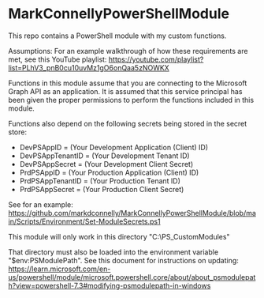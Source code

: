 # MarkConnellyPowerShellModule
This repo contains a PowerShell module with my custom functions.

Assumptions:
For an example walkthrough of how these requirements are met, see this YouTube playlist:
https://youtube.com/playlist?list=PLhV3_pnB0cu10uvMz1gO6onQaa5zNOWKX

Functions in this module assume that you are connecting to the Microsoft Graph API as an application. It is assumed that this service principal has been given the proper permissions to perform the functions included in this module.

Functions also depend on the following secrets being stored in the secret store:
 - DevPSAppID = (Your Development Application (Client) ID)
 - DevPSAppTenantID = (Your Development Tenant ID)
 - DevPSAppSecret = (Your Development Client Secret)
 - PrdPSAppID = (Your Production Application (Client) ID)
 - PrdPSAppTenantID = (Your Production Tenant ID)
 - PrdPSAppSecret = (Your Production Client Secret)

See for an example:
https://github.com/markdconnelly/MarkConnellyPowerShellModule/blob/main/Scripts/Environment/Set-ModuleSecrets.ps1

This module will only work in this directory
"C:\PS_CustomModules"

That directory must also be loaded into the environment variable "$env:PSModulePath". See this document for instructions on updating:
https://learn.microsoft.com/en-us/powershell/module/microsoft.powershell.core/about/about_psmodulepath?view=powershell-7.3#modifying-psmodulepath-in-windows

